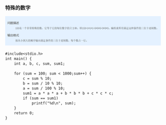 ### 特殊的数字

![](https://github.com/wkrkk/RandomPictures/blob/master/%E8%93%9D%E6%A1%A5%E6%9D%AF/TIM%E6%88%AA%E5%9B%BE20190225105545.png?raw=true)

```
#include<stdio.h>
int main() {
	int a, b, c, sum, sum1;
	
	for (sum = 100; sum < 1000;sum++) {
		c = sum % 10;
		b = sum / 10 % 10;
		a = sum / 100 % 10;
		sum1 = a * a * a + b * b * b + c * c * c;
		if (sum == sum1)
			printf("%d\n", sum);
	}
	return 0;
}
```

